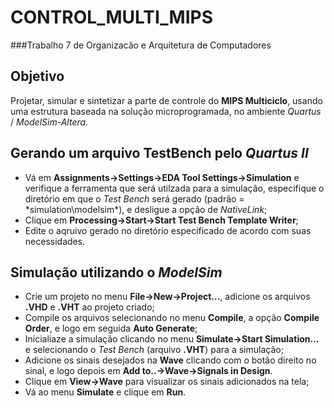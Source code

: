 # CONTROL_MULTI_MIPS
###Trabalho 7 de Organizacão e Arquitetura de Computadores

## Objetivo
Projetar, simular e sintetizar a parte de controle do **MIPS Multiciclo**, usando uma estrutura baseada na solução microprogramada, no ambiente *Quartus* / *ModelSim-Altera*.
  
## Gerando um arquivo TestBench pelo *Quartus II*
  - Vá em **Assignments->Settings->EDA Tool Settings->Simulation** e verifique a ferramenta que será utilzada para a simulação, especifique o diretório em que o *Test Bench* será gerado (padrão = *simulation\modelsim\*), e desligue a opção de *NativeLink*;
  - Clique em **Processing->Start->Start Test Bench Template Writer**;
  - Edite o aqruivo gerado no diretório especificado de acordo com suas necessidades.
  
## Simulação utilizando o *ModelSim*
  - Crie um projeto no menu **File->New->Project...**, adicione os arquivos **.VHD** e **.VHT** ao projeto criado;
  - Compile os arquivos selecionando no menu **Compile**, a opção **Compile Order**, e logo em seguida **Auto Generate**;
  - Inicialiaze a simulação clicando no menu **Simulate->Start Simulation...** e selecionando o *Test Bench* (arquivo **.VHT**) para a simulação;
  - Adicione os sinais desejados na **Wave** clicando com o botão direito no sinal, e logo depois em **Add to..->Wave->Signals in Design**.  
  - Clique em **View->Wave** para visualizar os sinais adicionados na tela;
  - Vá ao menu **Simulate** e clique em **Run**.

